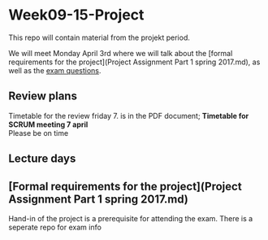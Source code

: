 # Week09-15-Project
This repo will contain material from the projekt period.

We will meet Monday April 3rd where we will talk about the [formal requirements for the project](Project Assignment Part 1 spring 2017.md), as well as the [exam questions](https://github.com/cphdat2sem2017-Cos/Week16-17-Exam/blob/master/COS%20-%20First%20Year%20Exam%20June%202017%20-%20Exam%20questions.pdf). 

## Review plans
Timetable for the review friday 7. is in the PDF document; **Timetable for SCRUM meeting 7 april**  
Please be on time


## Lecture days

## [Formal requirements for the project](Project Assignment Part 1 spring 2017.md)
Hand-in of the project is a prerequisite for attending the exam. There is a seperate repo for exam info

